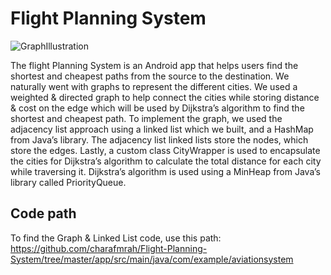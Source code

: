 # Flight Planning System
![GraphIllustration](https://user-images.githubusercontent.com/20629020/118331702-9becf000-b511-11eb-8e9b-23eb184ed6bc.jpg)

The flight Planning System is an Android app that helps users find the shortest and cheapest paths from the source to the destination. We naturally went with graphs to represent the different cities. We used a weighted & directed graph to help connect the cities while storing distance & cost on the edge which will be used by Dijkstra’s algorithm to find the shortest and cheapest path. To implement the graph, we used the adjacency list approach using a linked list which we built, and a HashMap from Java’s library. The adjacency list linked lists store the nodes, which store the edges. Lastly, a custom class CityWrapper is used to encapsulate the cities for Dijkstra’s algorithm to calculate the total distance for each city while traversing it. Dijkstra’s algorithm is used using a MinHeap from Java’s library called PriorityQueue.

## Code path
To find the Graph & Linked List code, use this path: https://github.com/charafmrah/Flight-Planning-System/tree/master/app/src/main/java/com/example/aviationsystem

